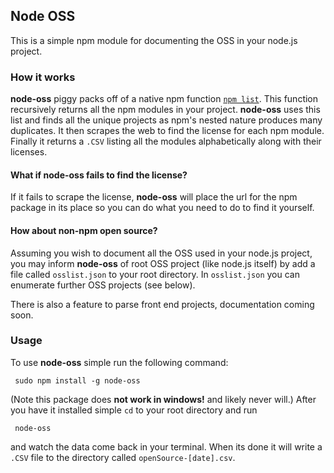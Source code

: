 ## Node OSS

This is a simple npm module for documenting the OSS in your node.js project. 

### How it works

**node-oss** piggy packs off of a native npm function [`npm list`](https://npmjs.org/doc/list.html). This function recursively returns all the npm modules in your project. **node-oss** uses this list and finds all the unique projects as npm's nested nature produces many duplicates. It then scrapes the web to find the license for each npm module. Finally it returns a `.CSV` listing all the modules alphabetically along with their licenses.

#### What if **node-oss** fails to find the license?

If it fails to scrape the license, **node-oss** will place the url for the npm package in its place so you can do what you need to do to find it yourself.

#### How about non-npm open source?

Assuming you wish to document all the OSS used in your node.js project, you may inform **node-oss** of root OSS project (like node.js itself) by add a file called `osslist.json` to your root directory. In `osslist.json` you can enumerate further OSS projects (see below).

There is also a feature to parse front end projects, documentation coming soon.

### Usage

To use **node-oss** simple run the following command:

     sudo npm install -g node-oss
     
(Note this package does **not work in windows!** and likely never will.) After you have it installed simple `cd` to your root directory and run

     node-oss
     
and watch the data come back in your terminal. When its done it will write a `.CSV` file to the directory called `openSource-[date].csv`.

